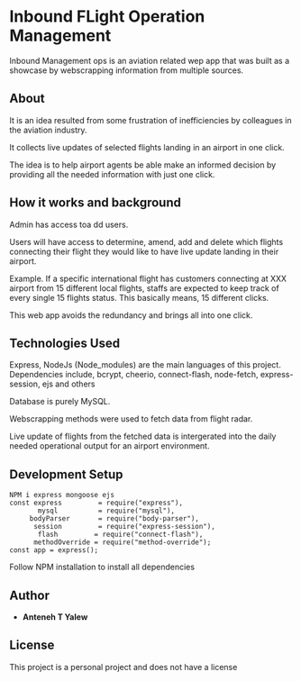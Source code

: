 # Inbound FLight Operation Management

Inbound Management ops is an aviation related wep app that was built as a showcase by webscrapping information from multiple sources.

## About
It is an idea resulted from some frustration of inefficiencies by colleagues in the aviation industry.

It collects live updates of selected flights landing in an airport in one click.

The idea is to help airport agents be able make an informed decision by providing all the needed information with just one click.

## How it works and background

Admin has access toa dd users.

Users will have access to determine, amend, add and delete which flights connecting their flight they would like to have live update landing in their airport.

Example. If a specific international flight has customers connecting at XXX airport from 15 different local flights, staffs are expected to keep track of every single 15 flights status. This basically means, 15 different clicks. 

This web app avoids the redundancy and brings all into one click.


## Technologies Used

Express, NodeJs (Node_modules) are the main languages of this project.
Dependencies include, bcrypt, cheerio, connect-flash, node-fetch, express-session, ejs and others

Database is purely MySQL.

Webscrapping methods were used to fetch data from flight radar.

Live update of flights from the fetched data is intergerated into the daily needed operational output for an airport environment.

## Development Setup
```
NPM i express mongoose ejs
const express         = require("express"),
       mysql          = require("mysql"),
     bodyParser       = require("body-parser"),
      session         = require("express-session"),
       flash         = require("connect-flash"),
      methodOverride = require("method-override");
const app = express();

```
Follow NPM installation to install all dependencies

## Author

* **Anteneh T Yalew** 


## License

This project is a personal project and does not have a license

